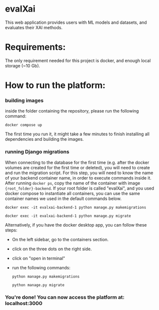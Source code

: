 # evalXai
This web application provides users with ML models and datasets, and evaluates their XAI methods.  

# Requirements:
The only requirement needed for this project is docker, and enough local storage (~10 Gb).

# How to run the platform:
### building images
inside the folder containing the repository, please run the following command:

`docker compose up`

The first time you run it, it might take a few minutes to finish installing all dependencies and building the images.

### running Django migrations
When connecting to the database for the first time (e.g. after the docker volumes are created for the 
first time or deleted), you will need to create and run the migration script.
For this step, you will need to know the name of your backend container name, in order to execute commands inside it. 
After running `docker ps`, copy the name of the container with image `{root_folder}-backend`.
If your root folder is called "evalXai", and you used docker compose to instantiate all containers, you can use the 
same container names we used in the default commands below.

`docker exec -it evalxai-backend-1 python manage.py makemigrations`

`docker exec -it evalxai-backend-1 python manage.py migrate`

Alternatively, if you have the docker desktop app, you can follow these steps:
* On the left sidebar, go to the containers section.
* click on the three dots on the right side.
* click on "open in terminal"
* run the following commands:

    `python manage.py makemigrations`

    `python manage.py migrate`

### You're done! You can now access the platform at: localhost:3000 
